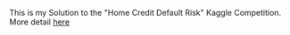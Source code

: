 This is my Solution to the "Home Credit Default Risk" Kaggle Competition.
More detail [here](https://www.kaggle.com/c/home-credit-default-risk/overview)